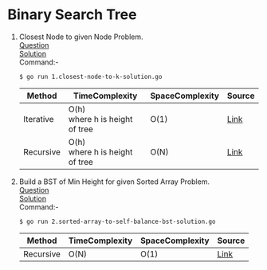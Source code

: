 # Binary Search Tree
1. Closest Node to given Node Problem.
   <br /> [Question](/11.%20Binary%20Search%20Tree/docs/1.closest-node-to-k-question.jpg)
   <br /> [Solution](/11.%20Binary%20Search%20Tree/1.closest-node-to-k-solution.go)
   <br /> Command:-
   ```shell
   $ go run 1.closest-node-to-k-solution.go
   ```

   | Method | TimeComplexity | SpaceComplexity | Source |
   |---|---|---|---|
   | Iterative | O(h) </br> where h is height of tree | O(1) | [Link](/11.%20Binary%20Search%20Tree/1.closest-node-to-k-solution.go) |
   | Recursive | O(h) </br> where h is height of tree | O(N) | [Link](https://www.geeksforgeeks.org/find-closest-element-binary-search-tree/) |

2. Build a BST of Min Height for given Sorted Array Problem.
   <br /> [Question](/11.%20Binary%20Search%20Tree/docs/2.sorted-array-to-self-balance-bst-question.jpg)
   <br /> [Solution](/11.%20Binary%20Search%20Tree/2.sorted-array-to-self-balance-bst-solution.go)
   <br /> Command:-
   ```shell
   $ go run 2.sorted-array-to-self-balance-bst-solution.go
   ```

   | Method | TimeComplexity | SpaceComplexity | Source |
   |---|---|---|---|
   | Recursive | O(N) | O(1) | [Link](/11.%20Binary%20Search%20Tree/2.sorted-array-to-self-balance-bst-solution.go) |